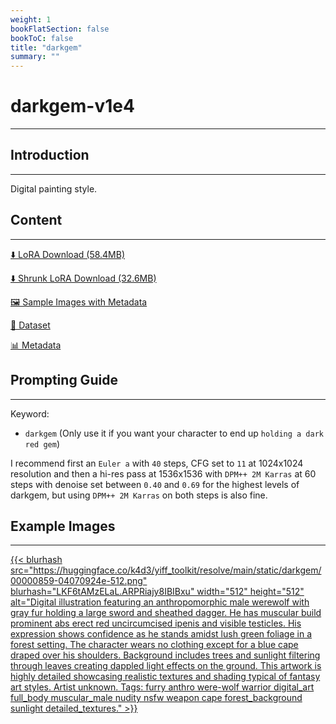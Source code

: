 ```yaml
---
weight: 1
bookFlatSection: false
bookToC: false
title: "darkgem"
summary: ""
---
```


<!--markdownlint-disable MD025 MD033 -->

# darkgem-v1e4

---

## Introduction

---

Digital painting style.

## Content

---

[⬇️ LoRA Download (58.4MB)](https://huggingface.co/k4d3/yiff_toolkit/resolve/main/ponyxl_loras/darkgem-v1e4.safetensors?download=true)

[⬇️ Shrunk LoRA Download (32.6MB)](https://huggingface.co/k4d3/yiff_toolkit/resolve/main/ponyxl_loras_shrunk_2/darkgem-v1e4_frockpt1_th-3.55.safetensors?download=true)

[🖼️ Sample Images with Metadata](https://huggingface.co/k4d3/yiff_toolkit/tree/main/static/{})

[📐 Dataset](https://huggingface.co/datasets/k4d3/furry/tree/main/by_darkgem)

[📊 Metadata](https://huggingface.co/k4d3/yiff_toolkit/raw/main/ponyxl_loras/darkgem-v1e4.json)

## Prompting Guide

---

Keyword:

- `darkgem` (Only use it if you want your character to end up `holding a dark red gem`)

I recommend first an `Euler a` with `40` steps, CFG set to `11` at 1024x1024 resolution and then a hi-res pass at 1536x1536 with `DPM++ 2M Karras` at 60 steps with denoise set between `0.40` and `0.69` for the highest levels of darkgem, but using `DPM++ 2M Karras` on both steps is also fine.

## Example Images

---

<div class="image-grid">
  <div class="image-grid-container">
    <a href="https://huggingface.co/k4d3/yiff_toolkit/resolve/main/static/darkgem/00000859-04070924e.png">
      {{< blurhash
        src="https://huggingface.co/k4d3/yiff_toolkit/resolve/main/static/darkgem/00000859-04070924e-512.png"
        blurhash="LKF6tAMzELaL.ARPRiajy8IBIBxu"
        width="512"
        height="512"
        alt="Digital illustration featuring an anthropomorphic male werewolf with gray fur holding a large sword and sheathed dagger. He has muscular build prominent abs erect red uncircumcised ipenis and visible testicles. His expression shows confidence as he stands amidst lush green foliage in a forest setting. The character wears no clothing except for a blue cape draped over his shoulders. Background includes trees and sunlight filtering through leaves creating dappled light effects on the ground. This artwork is highly detailed showcasing realistic textures and shading typical of fantasy art styles. Artist unknown. Tags: furry anthro were-wolf warrior digital_art full_body muscular_male nudity nsfw weapon cape forest_background sunlight detailed_textures."
      >}}
    </a>
  </div>
</div>
